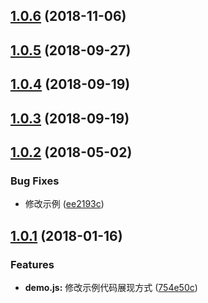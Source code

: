 <a name="1.0.6"></a>
## [1.0.6](https://github.com/tinper-bee/bee-dnd/compare/v1.0.5...v1.0.6) (2018-11-06)



<a name="1.0.5"></a>
## [1.0.5](https://github.com/tinper-bee/bee-dnd/compare/v1.0.4...v1.0.5) (2018-09-27)



<a name="1.0.4"></a>
## [1.0.4](https://github.com/tinper-bee/bee-dnd/compare/v1.0.3...v1.0.4) (2018-09-19)



<a name="1.0.3"></a>
## [1.0.3](https://github.com/tinper-bee/bee-dnd/compare/v1.0.2...v1.0.3) (2018-09-19)



<a name="1.0.2"></a>
## [1.0.2](https://github.com/tinper-bee/bee-dnd/compare/v1.0.1...v1.0.2) (2018-05-02)


### Bug Fixes

* 修改示例 ([ee2193c](https://github.com/tinper-bee/bee-dnd/commit/ee2193c))



<a name="1.0.1"></a>
## [1.0.1](https://github.com/tinper-bee/bee-dnd/compare/754e50c...v1.0.1) (2018-01-16)


### Features

* **demo.js:** 修改示例代码展现方式 ([754e50c](https://github.com/tinper-bee/bee-dnd/commit/754e50c))



